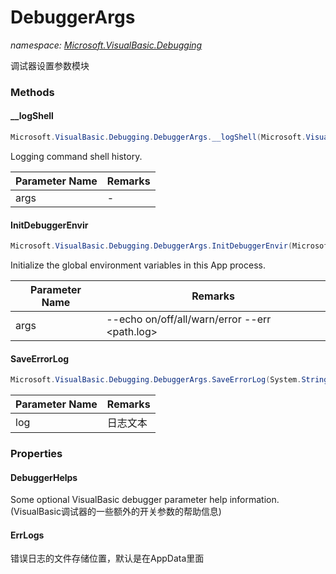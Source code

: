 ﻿# DebuggerArgs
_namespace: <a href="#" onClick="load('/docs/Microsoft.VisualBasic.Debugging/index.md')">Microsoft.VisualBasic.Debugging</a>_

调试器设置参数模块



### Methods

#### __logShell
```csharp
Microsoft.VisualBasic.Debugging.DebuggerArgs.__logShell(Microsoft.VisualBasic.CommandLine.CommandLine)
```
Logging command shell history.

|Parameter Name|Remarks|
|--------------|-------|
|args|-|


#### InitDebuggerEnvir
```csharp
Microsoft.VisualBasic.Debugging.DebuggerArgs.InitDebuggerEnvir(Microsoft.VisualBasic.CommandLine.CommandLine,System.String)
```
Initialize the global environment variables in this App process.

|Parameter Name|Remarks|
|--------------|-------|
|args|--echo on/off/all/warn/error --err <path.log>|


#### SaveErrorLog
```csharp
Microsoft.VisualBasic.Debugging.DebuggerArgs.SaveErrorLog(System.String)
```


|Parameter Name|Remarks|
|--------------|-------|
|log|日志文本|



### Properties

#### DebuggerHelps
Some optional VisualBasic debugger parameter help information.(VisualBasic调试器的一些额外的开关参数的帮助信息)
#### ErrLogs
错误日志的文件存储位置，默认是在AppData里面
